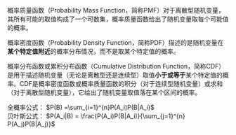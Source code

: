 概率质量函数（Probability Mass Function，简称PMF）对于离散型随机变量，其所有可能的取值构成了一个可数集，概率质量函数给出了随机变量取每个可能值的概率。

概率密度函数（Probability Density Function，简称PDF）描述的是随机变量在**某个特定值附近**的概率分布情况，而不是取某个特定值的概率。

概率分布函数或累积分布函数（Cumulative Distribution Function，简称CDF）是用于描述随机变量（无论是离散型还是连续型）取值**小于或等于**某个特定值的概率。CDF是概率密度函数或概率质量函数的积分（对于连续型随机变量）或求和（对于离散型随机变量），它给出了随机变量取值落在某个区间的概率。

全概率公式：
$P(B) =\sum_{i=1}^{n}P(A_i)P(B|A_i)$  
贝叶斯公式：
$P(A_i|B) = \frac{P(A_i)P(B|A_i)}{\sum_{j=1}^{n} P(A_j)P(B|A_j)}$ 
